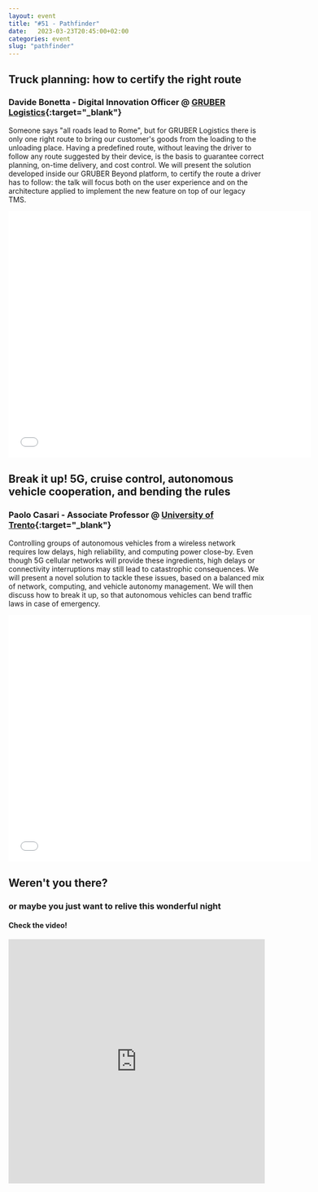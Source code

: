 ```yaml
---
layout: event
title: "#51 - Pathfinder"
date:   2023-03-23T20:45:00+02:00
categories: event
slug: "pathfinder"
---
```


## Truck planning: how to certify the right route

### Davide Bonetta - Digital Innovation Officer @ [GRUBER Logistics](//www.gruber-logistics.com){:target="_blank"}

Someone says "all roads lead to Rome", but for GRUBER Logistics there is only one right route to bring our customer's goods from the loading to the unloading place. Having a predefined route, without leaving the driver to follow any route suggested by their device, is the basis to guarantee correct planning, on-time delivery, and cost control. We will present the solution developed inside our GRUBER Beyond platform, to certify the route a driver has to follow: the talk will focus both on the user experience and on the architecture applied to implement the new feature on top of our legacy TMS.

<iframe src="//www.slideshare.net/slideshow/embed_code/key/qTOhn9hRHz1joS" width="595" height="485" frameborder="0" marginwidth="0" marginheight="0" scrolling="no" allowfullscreen> </iframe>


## Break it up! 5G, cruise control, autonomous vehicle cooperation, and bending the rules

### Paolo Casari - Associate Professor @ [University of Trento](//disi.unitn.it/){:target="_blank"}

Controlling groups of autonomous vehicles from a wireless network requires low delays, high reliability, and computing power close-by. Even though 5G cellular networks will provide these ingredients, high delays or connectivity interruptions may still lead to catastrophic consequences. We will present a novel solution to tackle these issues, based on a balanced mix of network, computing, and vehicle autonomy management. We will then discuss how to break it up, so that autonomous vehicles can bend traffic laws in case of emergency.

<iframe src="//www.slideshare.net/slideshow/embed_code/key/Ef9f99YBGb8KEO" width="595" height="485" frameborder="0" marginwidth="0" marginheight="0" scrolling="no" allowfullscreen> </iframe>


## Weren't you there?

### or maybe you just want to relive this wonderful night

<section class="fb-links">

#### Check the video!

<iframe width="100%" height="480px" src="https://www.youtube.com/embed/ZBnLWZCSitY" frameborder="0" allow="accelerometer; autoplay; clipboard-write; encrypted-media; gyroscope; picture-in-picture" allowfullscreen></iframe>

</section>